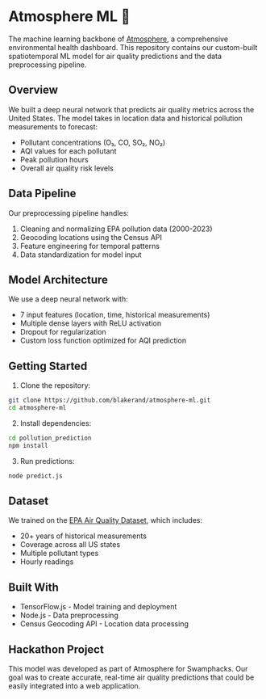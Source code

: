 # Atmosphere ML 🧠

The machine learning backbone of [Atmosphere](https://github.com/maxrross/atmosphere), a comprehensive environmental health dashboard. This repository contains our custom-built spatiotemporal ML model for air quality predictions and the data preprocessing pipeline.

## Overview

We built a deep neural network that predicts air quality metrics across the United States. The model takes in location data and historical pollution measurements to forecast:

- Pollutant concentrations (O₃, CO, SO₂, NO₂)
- AQI values for each pollutant
- Peak pollution hours
- Overall air quality risk levels

## Data Pipeline

Our preprocessing pipeline handles:

1. Cleaning and normalizing EPA pollution data (2000-2023)
2. Geocoding locations using the Census API
3. Feature engineering for temporal patterns
4. Data standardization for model input

## Model Architecture

We use a deep neural network with:

- 7 input features (location, time, historical measurements)
- Multiple dense layers with ReLU activation
- Dropout for regularization
- Custom loss function optimized for AQI prediction

## Getting Started

1. Clone the repository:

```bash
git clone https://github.com/blakerand/atmosphere-ml.git
cd atmosphere-ml
```

2. Install dependencies:

```bash
cd pollution_prediction
npm install
```

3. Run predictions:

```bash
node predict.js
```

## Dataset

We trained on the [EPA Air Quality Dataset](https://www.kaggle.com/datasets/guslovesmath/us-pollution-data-200-to-2022/data), which includes:

- 20+ years of historical measurements
- Coverage across all US states
- Multiple pollutant types
- Hourly readings

## Built With

- TensorFlow.js - Model training and deployment
- Node.js - Data preprocessing
- Census Geocoding API - Location data processing

## Hackathon Project

This model was developed as part of Atmosphere for Swamphacks. Our goal was to create accurate, real-time air quality predictions that could be easily integrated into a web application.
